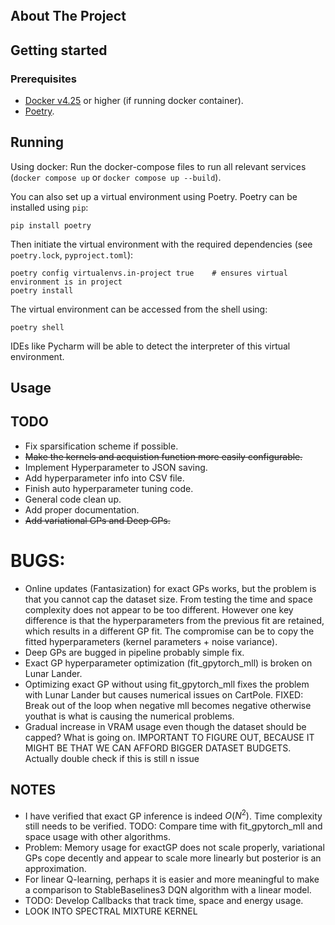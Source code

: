 <br />
<p align="center">
  <h1 align="center"></h1>

  <p align="center">
  </p>
</p>

## About The Project

## Getting started

### Prerequisites
- [Docker v4.25](https://www.docker.com/get-started) or higher (if running docker container).
- [Poetry](https://python-poetry.org/).
## Running
Using docker: Run the docker-compose files to run all relevant services (`docker compose up` or `docker compose up --build`).

You can also set up a virtual environment using Poetry. Poetry can  be installed using `pip`:
```
pip install poetry
```
Then initiate the virtual environment with the required dependencies (see `poetry.lock`, `pyproject.toml`):
```
poetry config virtualenvs.in-project true    # ensures virtual environment is in project
poetry install
```
The virtual environment can be accessed from the shell using:
```
poetry shell
```
IDEs like Pycharm will be able to detect the interpreter of this virtual environment.

## Usage

## TODO
* Fix sparsification scheme if possible.
* ~~Make the kernels and acquistion function more easily configurable.~~
* Implement Hyperparameter to JSON saving.
* Add hyperparameter info into CSV file.
* Finish auto hyperparameter tuning code.
* General code clean up.
* Add proper documentation.
* ~~Add variational GPs and Deep GPs.~~

# BUGS:
* Online updates (Fantasization) for exact GPs works, but the problem is that you cannot cap the dataset size. From testing the time and space complexity does not appear to be too different. However one key difference is that the hyperparameters from the previous fit are retained, which results in a different GP fit. The compromise can be to copy the fitted hyperparameters (kernel parameters + noise variance).
* Deep GPs are bugged in pipeline probably simple fix.
* Exact GP hyperparameter optimization (fit_gpytorch_mll) is broken on Lunar Lander.
* Optimizing exact GP without using fit_gpytorch_mll fixes the problem with Lunar Lander but causes numerical issues on CartPole. FIXED: Break out of the loop when negative mll becomes negative otherwise youthat is what is causing the numerical problems.
* Gradual increase in VRAM usage even though the dataset should be capped? What is going on. IMPORTANT TO FIGURE OUT, BECAUSE IT MIGHT BE THAT WE CAN AFFORD BIGGER DATASET BUDGETS. Actually double check if this is still n issue
## NOTES
* I have verified that exact GP inference is indeed $O(N^2)$. Time complexity still needs to be verified. TODO: Compare time with fit_gpytorch_mll and space usage with other algorithms.
* Problem: Memory usage for exactGP does not scale properly, variational GPs cope decently and appear to scale more linearly but posterior is an approximation.
* For linear Q-learning, perhaps it is easier and more meaningful to make a comparison to StableBaselines3 DQN algorithm with a linear model.
* TODO: Develop Callbacks that track time, space and energy usage.
* LOOK INTO SPECTRAL MIXTURE KERNEL